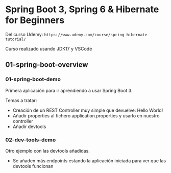 # Spring Boot 3, Spring 6 & Hibernate for Beginners

Del curso Udemy: `https://www.udemy.com/course/spring-hibernate-tutorial/`

Curso realizado usando JDK17 y VSCode

## 01-spring-boot-overview

### 01-spring-boot-demo

Primera aplicación para ir aprendiendo a usar Spring Boot 3.

Temas a tratar:

- Creación de un REST Controller muy simple que devuelve: Hello World!
- Añadir properties al fichero application.properties y usarlo en nuestro controller
- Añadir devtools

### 02-dev-tools-demo

Otro ejemplo con las devtools añadidas.

- Se añaden más endpoints estando la aplicación iniciada para ver que las devtools funcionan
